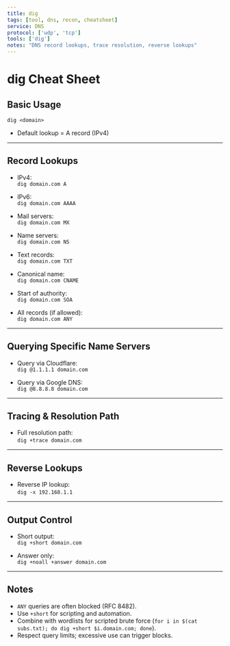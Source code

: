 ```yaml
---
title: dig
tags: [tool, dns, recon, cheatsheet]
service: DNS
protocol: ['udp', 'tcp']
tools: ['dig']
notes: "DNS record lookups, trace resolution, reverse lookups"
---
```


# dig Cheat Sheet

## Basic Usage
`dig <domain>`

- Default lookup = A record (IPv4)

---

## Record Lookups

- IPv4:  
  `dig domain.com A`

- IPv6:  
  `dig domain.com AAAA`

- Mail servers:  
  `dig domain.com MX`

- Name servers:  
  `dig domain.com NS`

- Text records:  
  `dig domain.com TXT`

- Canonical name:  
  `dig domain.com CNAME`

- Start of authority:  
  `dig domain.com SOA`

- All records (if allowed):  
  `dig domain.com ANY`  

---

## Querying Specific Name Servers

- Query via Cloudflare:  
  `dig @1.1.1.1 domain.com`

- Query via Google DNS:  
  `dig @8.8.8.8 domain.com`

---

## Tracing & Resolution Path

- Full resolution path:  
  `dig +trace domain.com`

---

## Reverse Lookups

- Reverse IP lookup:  
  `dig -x 192.168.1.1`

---

## Output Control

- Short output:  
  `dig +short domain.com`

- Answer only:  
  `dig +noall +answer domain.com`

---

## Notes
- `ANY` queries are often blocked (RFC 8482).  
- Use `+short` for scripting and automation.  
- Combine with wordlists for scripted brute force (`for i in $(cat subs.txt); do dig +short $i.domain.com; done`).  
- Respect query limits; excessive use can trigger blocks.  